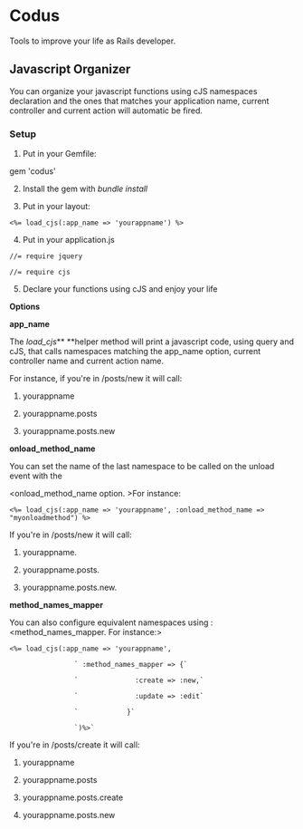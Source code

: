 Codus
=====

Tools to improve your life as Rails developer.



Javascript Organizer
--------------------

You can organize your javascript functions using cJS namespaces declaration and
the ones that matches your application name, current controller and current
action will automatic be fired.



### Setup



1. Put in your Gemfile:

gem 'codus'

2. Install the gem with *bundle install*

3. Put in your layout:

`<%= load_cjs(:app_name => 'yourappname') %>`

4. Put in your application.js

`//= require jquery`

`//= require cjs`

5. Declare your functions using cJS and enjoy your life



**Options**



**app_name**

The *load_cjs*** **helper method will print a javascript code, using query and
cJS, that calls namespaces matching the app_name option, current controller name
and current action name.



For instance, if you're in /posts/new it will call:



1. yourappname

2. yourappname.posts

3. yourappname.posts.new



**onload_method_name**

You can set the name of the last namespace to be called on the unload event with
the

<onload_method_name option. >For instance:



`<%= load_cjs(:app_name => 'yourappname', :onload_method_name =>
"myonloadmethod") %>`



If you're in /posts/new it will call:



1. yourappname.<myonloadmethod>

2. yourappname.posts.<myonloadmethod>

3. yourappname.posts.new.<myonloadmethod>



**method_names_mapper**

You can also configure equivalent namespaces using :<method_names_mapper. For
instance:>



`<%= load_cjs(:app_name => 'yourappname', `

                    ` :method_names_mapper => {`

                    `              :create => :new,`

                    `              :update => :edit`

                    `            }`

                    `)%>`



If you're in /posts/create it will call:



1. yourappname

2. yourappname.posts

3. yourappname.posts.create

4. yourappname.posts.new
